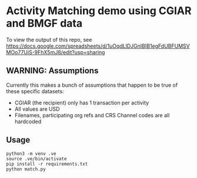 # Activity Matching demo using CGIAR and BMGF data

To view the output of this repo, see https://docs.google.com/spreadsheets/d/1uOqdLlDJGnIBIB1egFdUBFUMSVMOo77UiS-9FhX5mJ8/edit?usp=sharing

## WARNING: Assumptions

Currently this makes a bunch of assumptions that happen to be true of these specific datasets:
* CGIAR (the recipient) only has 1 transaction per activity
* All values are USD
* Filenames, participating org refs and CRS Channel codes are all hardcoded

## Usage

```
python3 -m venv .ve
source .ve/bin/activate
pip install -r requirements.txt
python match.py
```
